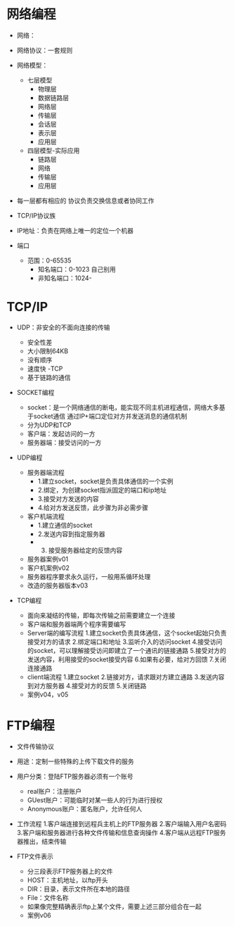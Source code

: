 # 网络编程
- 网络：
- 网络协议：一套规则
- 网络模型：
    - 七层模型
        - 物理层
        - 数据链路层
        - 网络层
        - 传输层
        - 会话层
        - 表示层
        - 应用层
    - 四层模型-实际应用
        - 链路层
        - 网络
        - 传输层
        - 应用层
    
- 每一层都有相应的 协议负责交换信息或者协同工作
- TCP/IP协议族
- IP地址：负责在网络上唯一的定位一个机器
- 端口
    - 范围：0-65535
        - 知名端口：0-1023 自己别用
        - 非知名端口：1024-
        
# TCP/IP
- UDP：非安全的不面向连接的传输
    - 安全性差
    - 大小限制64KB
    - 没有顺序
    - 速度快
-TCP
    - 基于链路的通信

- SOCKET编程
    - socket：是一个网络通信的断电，能实现不同主机进程通信，网络大多基于socket通信
    通过IP+端口定位对方并发送消息的通信机制
    - 分为UDP和TCP
    - 客户端：发起访问的一方
    - 服务器端：接受访问的一方
- UDP编程
    - 服务器端流程
        - 1.建立socket，socket是负责具体通信的一个实例
        - 2.绑定，为创建socket指派固定的端口和ip地址
        - 3.接受对方发送的内容
        - 4.给对方发送反馈，此步骤为非必需步骤
    - 客户机端流程
        - 1.建立通信的socket
        - 2.发送内容到指定服务器
        - 3. 接受服务器给定的反馈内容
    - 服务器案例v01
    - 客户机案例v02 
    - 服务器程序要求永久运行，一般用系循环处理
    - 改造的服务器版本v03
    
- TCP编程
    - 面向来凝结的传输，即每次传输之前需要建立一个连接
    - 客户端和服务器端两个程序需要编写
    - Server端的编写流程
        1.建立socket负责具体通信，这个socket起始只负责接受对方的请求
        2.绑定端口和地址
        3.监听介入的访问socket
        4.接受访问的socket，可以理解接受访问即建立了一个通讯的链接通路
        5.接受对方的发送内容，利用接受的socket接受内容
        6.如果有必要，给对方回馈
        7.关闭连接通路
    - client端流程
        1.建立socket
        2.链接对方，请求跟对方建立通路
        3.发送内容到对方服务器
        4.接受对方的反馈
        5.关闭链路
    - 案例v04，v05
    
    
# FTP编程
- 文件传输协议
- 用途：定制一些特殊的上传下载文件的服务
- 用户分类：登陆FTP服务器必须有一个账号
    - real账户：注册账户
    - GUest账户：可能临时对某一些人的行为进行授权
    - Anonymous账户：匿名账户，允许任何人
- 工作流程
    1.客户端连接到远程兵主机上的FTP服务器
    2.客户端输入用户名密码
    3.客户端和服务器进行各种文件传输和信息查询操作
    4.客户端从远程FTP服务器推出，结束传输
    
- FTP文件表示
    - 分三段表示FTP服务器上的文件
    - HOST：主机地址，以ftp开头
    - DIR：目录，表示文件所在本地的路径
    - File：文件名称
    - 如果像完整精确表示ftp上某个文件，需要上述三部分组合在一起
    - 案例v06
    
